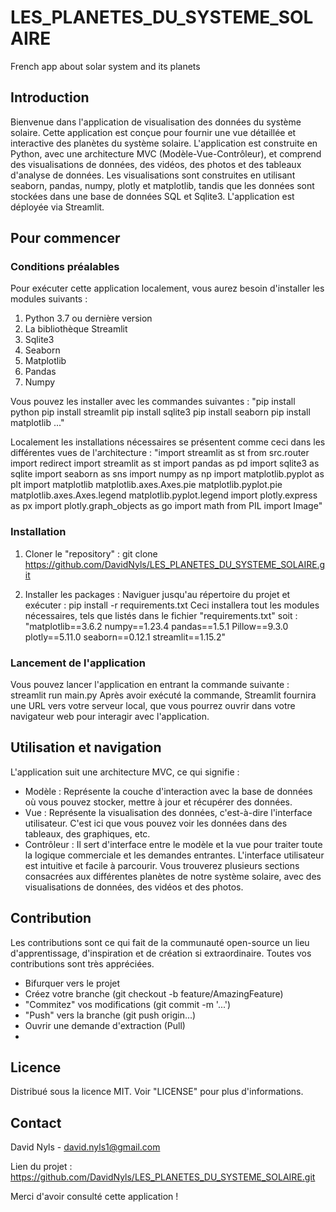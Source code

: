# LES_PLANETES_DU_SYSTEME_SOLAIRE
French app about solar system and its planets

## Introduction

Bienvenue dans l'application de visualisation des données du système solaire. Cette application est conçue pour fournir une vue détaillée et interactive des planètes du système solaire. L'application est construite en Python, avec une architecture MVC (Modèle-Vue-Contrôleur), et comprend des visualisations de données, des vidéos, des photos et des tableaux d'analyse de données. Les visualisations sont construites en utilisant seaborn, pandas, numpy, plotly et matplotlib, tandis que les données sont stockées dans une base de données SQL et Sqlite3. L'application est déployée via Streamlit.

## Pour commencer

### Conditions préalables
Pour exécuter cette application localement, vous aurez besoin d'installer les modules suivants :

1. Python 3.7 ou dernière version
2. La bibliothèque Streamlit
3. Sqlite3
4. Seaborn
5. Matplotlib
6. Pandas
7. Numpy

Vous pouvez les installer avec les commandes suivantes :
"pip install python
pip install streamlit
pip install sqlite3
pip install seaborn
pip install matplotlib
..."

Localement les installations nécessaires se présentent comme ceci dans les différentes vues de l'architecture : 
"import streamlit as st
from src.router import redirect
import streamlit as st
import pandas as pd
import sqlite3 as sqlite
import seaborn as sns
import numpy as np
import matplotlib.pyplot as plt
import matplotlib
matplotlib.axes.Axes.pie
matplotlib.pyplot.pie
matplotlib.axes.Axes.legend
matplotlib.pyplot.legend
import plotly.express as px
import plotly.graph_objects as go
import math
from PIL import Image"

### Installation
1. Cloner le "repository" :
git clone https://github.com/DavidNyls/LES_PLANETES_DU_SYSTEME_SOLAIRE.git

2. Installer les packages :
Naviguer jusqu'au répertoire du projet et exécuter :
pip install -r requirements.txt
Ceci installera tout les modules nécessaires, tels que listés dans le fichier "requirements.txt" soit :
"matplotlib==3.6.2
numpy==1.23.4
pandas==1.5.1
Pillow==9.3.0
plotly==5.11.0
seaborn==0.12.1
streamlit==1.15.2"

### Lancement de l'application
Vous pouvez lancer l'application en entrant la commande suivante :
streamlit run main.py
Après avoir exécuté la commande, Streamlit fournira une URL vers votre serveur local, que vous pourrez ouvrir dans votre navigateur web pour interagir avec l'application.

## Utilisation et navigation
L'application suit une architecture MVC, ce qui signifie :

- Modèle : Représente la couche d'interaction avec la base de données où vous pouvez stocker, mettre à jour et récupérer des données.
- Vue : Représente la visualisation des données, c'est-à-dire l'interface utilisateur. C'est ici que vous pouvez voir les données dans des tableaux, des graphiques, etc.
- Contrôleur : Il sert d'interface entre le modèle et la vue pour traiter toute la logique commerciale et les demandes entrantes.
L'interface utilisateur est intuitive et facile à parcourir. Vous trouverez plusieurs sections consacrées aux différentes planètes de notre système solaire, avec des visualisations de données, des vidéos et des photos.

## Contribution
Les contributions sont ce qui fait de la communauté open-source un lieu d'apprentissage, d'inspiration et de création si extraordinaire. Toutes vos contributions sont très appréciées.

- Bifurquer vers le projet
- Créez votre branche (git checkout -b feature/AmazingFeature)
- "Commitez" vos modifications (git commit -m '...')
- "Push" vers la branche (git push origin...)
- Ouvrir une demande d'extraction (Pull)
- 
## Licence
Distribué sous la licence MIT. Voir "LICENSE" pour plus d'informations.

## Contact
David Nyls - david.nyls1@gmail.com

Lien du projet : https://github.com/DavidNyls/LES_PLANETES_DU_SYSTEME_SOLAIRE.git

Merci d'avoir consulté cette application !
